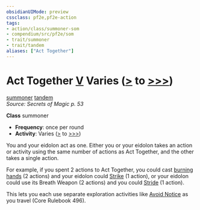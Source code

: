 ```yaml
---
obsidianUIMode: preview
cssclass: pf2e,pf2e-action
tags:
- action/class/summoner-som
- compendium/src/pf2e/som
- trait/summoner
- trait/tandem
aliases: ["Act Together"]
---
```

# Act Together [V](chapter-9-playing-the-game.md#Actions "Varies") Varies ([>](chapter-9-playing-the-game.md#Actions "Single Action") to [>>>](chapter-9-playing-the-game.md#Actions "Three-Action"))
[summoner](Reference/Rules/Traits/summoner-som.md "Summoner Class Trait")  [tandem](tandem-som.md "Tandem Action & Ability Trait")  
*Source: Secrets of Magic p. 53*  

**Class** summoner
- **Frequency**: once per round
- **Activity**: Varies ([>](chapter-9-playing-the-game.md#Actions "Single Action") to [>>>](chapter-9-playing-the-game.md#Actions "Three-Action"))

You and your eidolon act as one. Either you or your eidolon takes an action or activity using the same number of actions as Act Together, and the other takes a single action.

For example, if you spent 2 actions to Act Together, you could cast [burning hands](burning-hands.md) (2 actions) and your eidolon could [Strike](strike.md) (1 action), or your eidolon could use its Breath Weapon (2 actions) and you could [Stride](stride.md) (1 action).

This lets you each use separate exploration activities like [Avoid Notice](avoid-notice.md) as you travel (Core Rulebook 496).